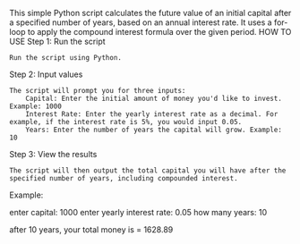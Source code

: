This simple Python script calculates the future value of an initial capital after a specified number of years, based on an annual interest rate. It uses a for-loop to apply the compound interest formula over the given period.
HOW TO USE 
Step 1: Run the script

    Run the script using Python.

Step 2: Input values

    The script will prompt you for three inputs:
        Capital: Enter the initial amount of money you'd like to invest. Example: 1000
        Interest Rate: Enter the yearly interest rate as a decimal. For example, if the interest rate is 5%, you would input 0.05.
        Years: Enter the number of years the capital will grow. Example: 10

Step 3: View the results

    The script will then output the total capital you will have after the specified number of years, including compounded interest.

Example:

enter capital: 1000
enter yearly interest rate: 0.05
how many years: 10

after 10 years, your total money is = 1628.89
